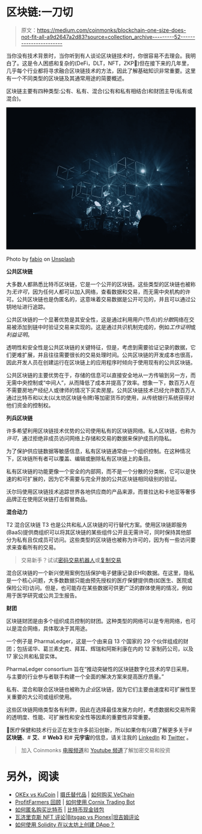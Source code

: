 # 区块链:一刀切

> 原文：<https://medium.com/coinmonks/blockchain-one-size-does-not-fit-all-a9d2647a2d83?source=collection_archive---------52----------------------->

当你没有技术背景时，当你听到有人谈论区块链技术时，你很容易不去理会。我明白了。这是令人困惑和复杂的(DeFi，DLT，NFT，ZKP🤯)但在接下来的几年里，几乎每个行业都将寻求融合区块链技术的方法，因此了解基础知识非常重要。这里有一个不同类型的区块链及其通常用途的简要概述。

区块链主要有四种类型:公有、私有、混合(公有和私有相结合)和财团主导(私有或混合)。

![](img/ed3fd52dd4249d2f6376d0b4e133f357.png)

Photo by [fabio](https://unsplash.com/@fabioha?utm_source=unsplash&utm_medium=referral&utm_content=creditCopyText) on [Unsplash](https://unsplash.com/s/photos/data?utm_source=unsplash&utm_medium=referral&utm_content=creditCopyText)

**公共区块链**

大多数人都熟悉比特币区块链，它是一个公开的区块链。这些类型的区块链也被称为*无许可*，因为任何人都可以加入网络，查看数据和交易，而无需中央机构的许可。公共区块链也是伪匿名的，这意味着交易数据是公开可见的，并且可以通过公钥地址进行追踪。

公共区块链的一个显著优势是其安全性，这是通过利用用户(节点)的*分散*网络在交易被添加到链中时验证交易来实现的。这是通过共识机制完成的，例如*工作证明*或*利益证明*。

透明性和安全性是公共区块链的关键特征，但是，考虑到需要验证记录的数据，它们更难扩展，并且往往需要很长的交易处理时间。公共区块链的开发成本也很高，因此开发人员在创建运行在区块链上的应用程序时倾向于使用现有的公共区块链。

公共区块链的主要优势在于，存储的信息可以直接安全地从一方传输到另一方，而无需中央控制或“中间人”，从而降低了成本并提高了效率。想象一下，数百万人在不需要房地产经纪人或律师的情况下买卖房屋。公共区块链技术已经允许数百万人通过比特币和以太(以太坊区块链令牌)等加密货币的使用，从传统银行系统获得对他们资金的控制权。

**列兵区块链**

许多希望利用区块链技术优势的公司使用私有的区块链网络。私人区块链，也称为*许可*，通过拒绝非成员访问网络上存储和交易的数据来保护成员的隐私。

为了保护供应链数据等敏感信息，私有区块链通常由一个组织控制。在这种情况下，区块链所有者可以覆盖、编辑或删除私有区块链上的条目。

私有区块链的功能更像一个安全的内部网，而不是一个分散的分类帐，它可以是快速的和可扩展的，因为它不需要与完全开放的公共区块链相同级别的验证。

沃尔玛使用区块链技术追踪世界各地供应商的产品来源，而普拉达和卡地亚等奢侈品牌正在使用区块链打击假冒商品。

**混合动力**

T2 混合区块链 T3 也是公共和私人区块链的可行替代方案。使用区块链即服务(BaaS)提供商组织可以将其区块链的某些组件公开且无需许可，同时保持其他部分为私有且仅成员可访问。这些类型的区块链也被称为许可的，因为有一些访问要求来查看所有的交易。

> 交易新手？试试[密码交易机器人](/coinmonks/crypto-trading-bot-c2ffce8acb2a)或[复制交易](/coinmonks/top-10-crypto-copy-trading-platforms-for-beginners-d0c37c7d698c)

混合区块链的一个新兴使用案例包括保护电子健康记录(EHR)数据。在这里，隐私是一个核心问题，大多数数据只能由预先授权的医疗保健提供商(如医生、医院或保险公司)访问。但是，也可能存在某些数据可供更广泛的群体使用的情况，例如用于医学研究或公共卫生报告。

**财团**

区块链财团是由多个组织成员控制的财团。这种类型的网络可以是专用网络，也可以是混合网络，具体取决于其用途。

一个例子是 PharmaLedger，这是一个由来自 13 个国家的 29 个伙伴组成的财团；包括诺华、葛兰素史克、拜耳、辉瑞和阿斯利康在内的 12 家制药公司，以及 17 家公共和私营实体。

PharmaLedger consortium 旨在“推动突破性的区块链数字化技术的早日采用，与主要的行业参与者联手构建一个全面的解决方案来提高医疗质量。”

私有、混合和联合区块链也被称为*企业*区块链，因为它们主要由速度和可扩展性至关重要的大公司或组织使用。

这些区块链网络类型各有利弊，因此在选择最佳发展方向时，考虑数据和交易所需的透明度、性能、可扩展性和安全性等因素的重要性非常重要。

👋医疗保健和技术行业正在发生许多前沿创新，所以如果你有兴趣了解更多关于# **区块链**、# **艾**、# **Web3** 和# **元宇宙**的信息，请关注我的 [LinkedIn](https://www.linkedin.com/in/alison-doughty) 和 [Twitter](https://twitter.com/alisonldoughty) 。

> 加入 Coinmonks [电报频道](https://t.me/coincodecap)和 [Youtube 频道](https://www.youtube.com/c/coinmonks/videos)了解加密交易和投资

# 另外，阅读

*   [OKEx vs KuCoin](https://coincodecap.com/okex-kucoin) | [摄氏替代品](https://coincodecap.com/celsius-alternatives) | [如何购买 VeChain](https://coincodecap.com/buy-vechain)
*   [ProfitFarmers 回顾](https://coincodecap.com/profitfarmers-review) | [如何使用 Cornix Trading Bot](https://coincodecap.com/cornix-trading-bot)
*   [如何匿名购买比特币](https://coincodecap.com/buy-bitcoin-anonymously) | [比特币现金钱包](https://coincodecap.com/bitcoin-cash-wallets)
*   [瓦济里克斯 NFT 评论](https://coincodecap.com/wazirx-nft-review)|[Bitsgap vs Pionex](https://coincodecap.com/bitsgap-vs-pionex)|[坦吉姆评论](https://coincodecap.com/tangem-wallet-review)
*   [如何使用 Solidity 在以太坊上创建 DApp？](https://coincodecap.com/create-a-dapp-on-ethereum-using-solidity)